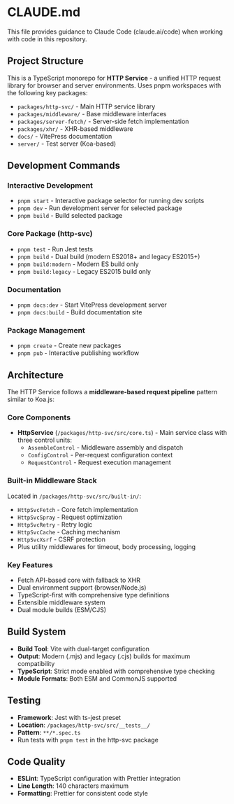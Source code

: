 # CLAUDE.md

This file provides guidance to Claude Code (claude.ai/code) when working with code in this repository.

## Project Structure

This is a TypeScript monorepo for **HTTP Service** - a unified HTTP request library for browser and server environments. Uses pnpm workspaces with the following key packages:

- `packages/http-svc/` - Main HTTP service library
- `packages/middleware/` - Base middleware interfaces  
- `packages/server-fetch/` - Server-side fetch implementation
- `packages/xhr/` - XHR-based middleware
- `docs/` - VitePress documentation
- `server/` - Test server (Koa-based)

## Development Commands

### Interactive Development

- `pnpm start` - Interactive package selector for running dev scripts
- `pnpm dev` - Run development server for selected package
- `pnpm build` - Build selected package

### Core Package (http-svc)

- `pnpm test` - Run Jest tests
- `pnpm build` - Dual build (modern ES2018+ and legacy ES2015+)
- `pnpm build:modern` - Modern ES build only
- `pnpm build:legacy` - Legacy ES2015 build only

### Documentation

- `pnpm docs:dev` - Start VitePress development server
- `pnpm docs:build` - Build documentation site

### Package Management

- `pnpm create` - Create new packages
- `pnpm pub` - Interactive publishing workflow

## Architecture

The HTTP Service follows a **middleware-based request pipeline** pattern similar to Koa.js:

### Core Components

- **HttpService** (`/packages/http-svc/src/core.ts`) - Main service class with three control units:
  - `AssembleControl` - Middleware assembly and dispatch
  - `ConfigControl` - Per-request configuration context  
  - `RequestControl` - Request execution management

### Built-in Middleware Stack

Located in `/packages/http-svc/src/built-in/`:

- `HttpSvcFetch` - Core fetch implementation
- `HttpSvcSpray` - Request optimization
- `HttpSvcRetry` - Retry logic
- `HttpSvcCache` - Caching mechanism
- `HttpSvcXsrf` - CSRF protection
- Plus utility middlewares for timeout, body processing, logging

### Key Features

- Fetch API-based core with fallback to XHR
- Dual environment support (browser/Node.js)
- TypeScript-first with comprehensive type definitions
- Extensible middleware system
- Dual module builds (ESM/CJS)

## Build System

- **Build Tool**: Vite with dual-target configuration
- **Output**: Modern (.mjs) and legacy (.cjs) builds for maximum compatibility
- **TypeScript**: Strict mode enabled with comprehensive type checking
- **Module Formats**: Both ESM and CommonJS supported

## Testing

- **Framework**: Jest with ts-jest preset
- **Location**: `/packages/http-svc/src/__tests__/`
- **Pattern**: `**/*.spec.ts`
- Run tests with `pnpm test` in the http-svc package

## Code Quality

- **ESLint**: TypeScript configuration with Prettier integration
- **Line Length**: 140 characters maximum
- **Formatting**: Prettier for consistent code style
